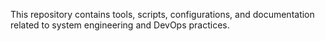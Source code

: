 This repository contains tools, scripts, configurations, and documentation related to system engineering and DevOps practices.
